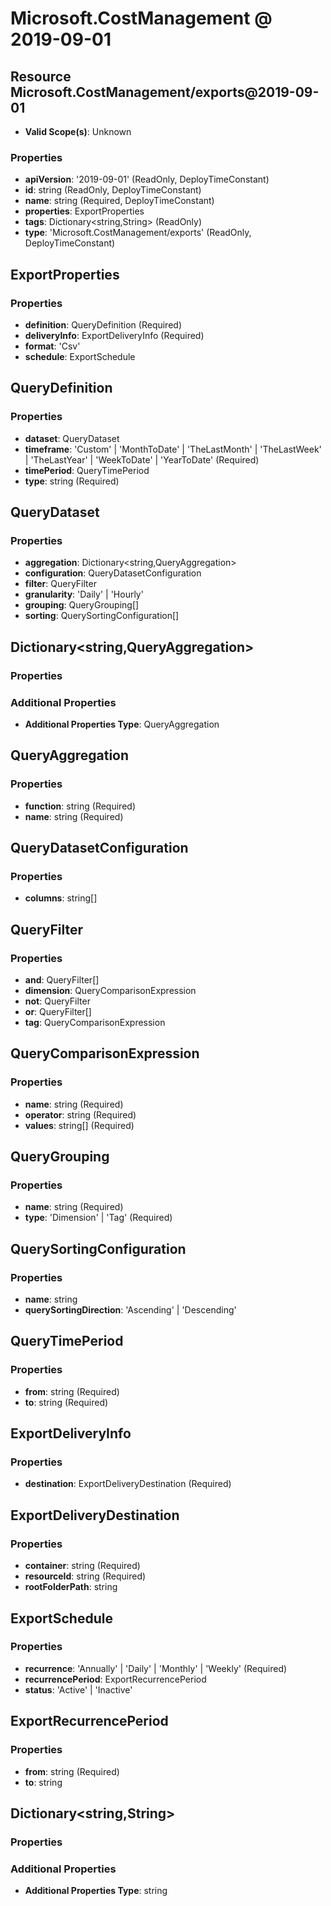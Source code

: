 # Microsoft.CostManagement @ 2019-09-01

## Resource Microsoft.CostManagement/exports@2019-09-01
* **Valid Scope(s)**: Unknown
### Properties
* **apiVersion**: '2019-09-01' (ReadOnly, DeployTimeConstant)
* **id**: string (ReadOnly, DeployTimeConstant)
* **name**: string (Required, DeployTimeConstant)
* **properties**: ExportProperties
* **tags**: Dictionary<string,String> (ReadOnly)
* **type**: 'Microsoft.CostManagement/exports' (ReadOnly, DeployTimeConstant)

## ExportProperties
### Properties
* **definition**: QueryDefinition (Required)
* **deliveryInfo**: ExportDeliveryInfo (Required)
* **format**: 'Csv'
* **schedule**: ExportSchedule

## QueryDefinition
### Properties
* **dataset**: QueryDataset
* **timeframe**: 'Custom' | 'MonthToDate' | 'TheLastMonth' | 'TheLastWeek' | 'TheLastYear' | 'WeekToDate' | 'YearToDate' (Required)
* **timePeriod**: QueryTimePeriod
* **type**: string (Required)

## QueryDataset
### Properties
* **aggregation**: Dictionary<string,QueryAggregation>
* **configuration**: QueryDatasetConfiguration
* **filter**: QueryFilter
* **granularity**: 'Daily' | 'Hourly'
* **grouping**: QueryGrouping[]
* **sorting**: QuerySortingConfiguration[]

## Dictionary<string,QueryAggregation>
### Properties
### Additional Properties
* **Additional Properties Type**: QueryAggregation

## QueryAggregation
### Properties
* **function**: string (Required)
* **name**: string (Required)

## QueryDatasetConfiguration
### Properties
* **columns**: string[]

## QueryFilter
### Properties
* **and**: QueryFilter[]
* **dimension**: QueryComparisonExpression
* **not**: QueryFilter
* **or**: QueryFilter[]
* **tag**: QueryComparisonExpression

## QueryComparisonExpression
### Properties
* **name**: string (Required)
* **operator**: string (Required)
* **values**: string[] (Required)

## QueryGrouping
### Properties
* **name**: string (Required)
* **type**: 'Dimension' | 'Tag' (Required)

## QuerySortingConfiguration
### Properties
* **name**: string
* **querySortingDirection**: 'Ascending' | 'Descending'

## QueryTimePeriod
### Properties
* **from**: string (Required)
* **to**: string (Required)

## ExportDeliveryInfo
### Properties
* **destination**: ExportDeliveryDestination (Required)

## ExportDeliveryDestination
### Properties
* **container**: string (Required)
* **resourceId**: string (Required)
* **rootFolderPath**: string

## ExportSchedule
### Properties
* **recurrence**: 'Annually' | 'Daily' | 'Monthly' | 'Weekly' (Required)
* **recurrencePeriod**: ExportRecurrencePeriod
* **status**: 'Active' | 'Inactive'

## ExportRecurrencePeriod
### Properties
* **from**: string (Required)
* **to**: string

## Dictionary<string,String>
### Properties
### Additional Properties
* **Additional Properties Type**: string

